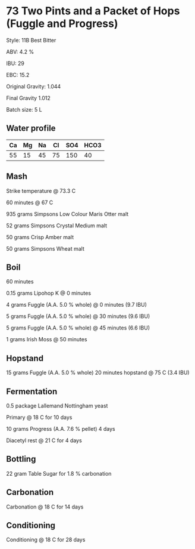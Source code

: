 # 73 Two Pints and a Packet of Hops (Fuggle and Progress)

Style: 11B Best Bitter

ABV: 4.2 %

IBU: 29

EBC: 15.2

Original Gravity: 1.044

Final Gravity 1.012

Batch size: 5 L

## Water profile

| Ca | Mg | Na | Cl | SO4 | HCO3 |
|----|----|----|----|-----|------|
| 55 | 15 | 45 | 75 | 150 |   40 |

## Mash

Strike temperature @ 73.3 C

60 minutes @ 67 C

935 grams Simpsons Low Colour Maris Otter malt

52 grams Simpsons Crystal Medium malt

50 grams Crisp Amber malt

50 grams Simpsons Wheat malt

## Boil

60 minutes

0.15 grams Lipohop K @ 0 minutes

4 grams Fuggle (A.A. 5.0 % whole) @ 0 minutes (9.7 IBU)

5 grams Fuggle (A.A. 5.0 % whole) @ 30 minutes (9.6 IBU)

5 grams Fuggle (A.A. 5.0 % whole) @ 45 minutes (6.6 IBU)

1 grams Irish Moss @ 50 minutes

## Hopstand

15 grams Fuggle (A.A. 5.0 % whole) 20 minutes hopstand @ 75 C (3.4 IBU)

## Fermentation

0.5 package Lallemand Nottingham yeast

Primary @ 18 C for 10 days

10 grams Progress (A.A. 7.6 % pellet) 4 days

Diacetyl rest @ 21 C for 4 days

## Bottling

22 gram Table Sugar for 1.8 % carbonation

## Carbonation

Carbonation @ 18 C for 14 days

## Conditioning

Conditioning @ 18 C for 28 days
